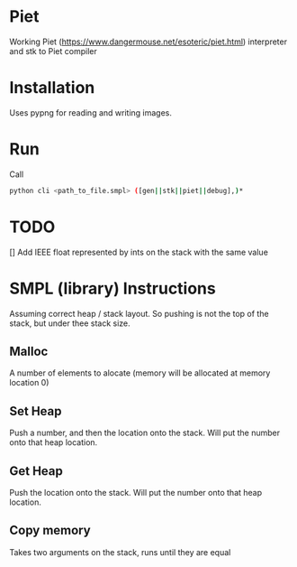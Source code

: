# Piet
Working Piet (https://www.dangermouse.net/esoteric/piet.html) interpreter and stk to Piet compiler

# Installation
Uses pypng for reading and writing images.

# Run
Call
```bash
python cli <path_to_file.smpl> ([gen||stk||piet||debug],)*
```

# TODO
[] Add IEEE float represented by ints on the stack with the same value

# SMPL (library) Instructions
Assuming correct heap / stack layout. So pushing is not the top of the stack, but under thee stack size.

## Malloc
A number of elements to alocate (memory will be allocated at memory location 0)

## Set Heap
Push a number, and then the location onto the stack. Will put the number onto that heap location.

## Get Heap
Push the location onto the stack. Will put the number onto that heap location.

## Copy memory
Takes two arguments on the stack, runs until they are equal

